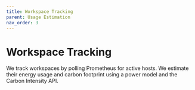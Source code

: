 ```yaml
---
title: Workspace Tracking
parent: Usage Estimation
nav_order: 3
---
```


# Workspace Tracking
We track workspaces by polling Prometheus for active hosts. We estimate their energy usage and carbon footprint using a power model and the Carbon Intensity API.